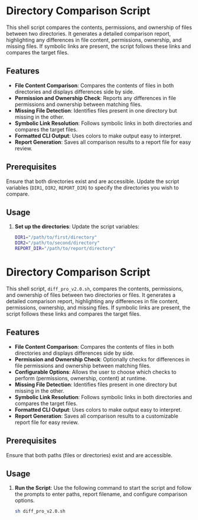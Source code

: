 # Directory Comparison Script

This shell script compares the contents, permissions, and ownership of files between two directories. It generates a detailed comparison report, highlighting any differences in file content, permissions, ownership, and missing files. If symbolic links are present, the script follows these links and compares the target files.

## Features

- **File Content Comparison**: Compares the contents of files in both directories and displays differences side by side.
- **Permission and Ownership Check**: Reports any differences in file permissions and ownership between matching files.
- **Missing File Detection**: Identifies files present in one directory but missing in the other.
- **Symbolic Link Resolution**: Follows symbolic links in both directories and compares the target files.
- **Formatted CLI Output**: Uses colors to make output easy to interpret.
- **Report Generation**: Saves all comparison results to a report file for easy review.

## Prerequisites

Ensure that both directories exist and are accessible. Update the script variables (`DIR1`, `DIR2`, `REPORT_DIR`) to specify the directories you wish to compare.

## Usage

1. **Set up the directories**: Update the script variables:
   ```bash
   DIR1="/path/to/first/directory"
   DIR2="/path/to/second/directory"
   REPORT_DIR="/path/to/report/directory"

# Directory Comparison Script

This shell script, `diff_pro_v2.0.sh`, compares the contents, permissions, and ownership of files between two directories or files. It generates a detailed comparison report, highlighting any differences in file content, permissions, ownership, and missing files. If symbolic links are present, the script follows these links and compares the target files.

## Features

- **File Content Comparison**: Compares the contents of files in both directories and displays differences side by side.
- **Permission and Ownership Check**: Optionally checks for differences in file permissions and ownership between matching files.
- **Configurable Options**: Allows the user to choose which checks to perform (permissions, ownership, content) at runtime.
- **Missing File Detection**: Identifies files present in one directory but missing in the other.
- **Symbolic Link Resolution**: Follows symbolic links in both directories and compares the target files.
- **Formatted CLI Output**: Uses colors to make output easy to interpret.
- **Report Generation**: Saves all comparison results to a customizable report file for easy review.

## Prerequisites

Ensure that both paths (files or directories) exist and are accessible.

## Usage

1. **Run the Script**: Use the following command to start the script and follow the prompts to enter paths, report filename, and configure comparison options.
   ```bash
   sh diff_pro_v2.0.sh
